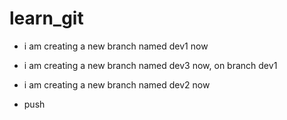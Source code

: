 # learn_git
- i am creating a new branch named dev1 now
- i am creating a new branch named dev3 now, on branch dev1

- i am creating a new branch named dev2 now

- push
